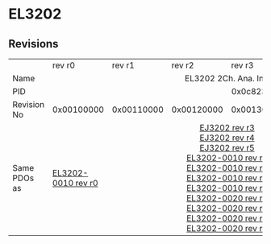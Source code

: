 # EL3202

## Revisions
<table>
<tr>
<td></td>
<td>rev r0</td>
<td>rev r1</td>
<td>rev r2</td>
<td>rev r3</td>
<td>rev r4</td>
<td>rev r5</td>
<td>rev r6</td>
</tr>
<tr>
<td>Name</td>
<td colspan=7 align="center">EL3202 2Ch. Ana. Input PT100 (RTD)</td>
</tr>
<tr>
<td>PID</td>
<td colspan=7 align="center">0x0c823052</td>
</tr>
<tr>
<td>Revision No</td>
<td>0x00100000</td>
<td>0x00110000</td>
<td>0x00120000</td>
<td>0x00130000</td>
<td>0x00140000</td>
<td>0x00150000</td>
<td>0x00160000</td>
</tr>
<tr>
<td>Same PDOs as</td>
<td><a href="EL3202-0010.md">EL3202-0010 rev r0</a></td>
<td colspan=4 align="center"><a href="EJ3202.md">EJ3202 rev r3</a><br/><a href="EJ3202.md">EJ3202 rev r4</a><br/><a href="EJ3202.md">EJ3202 rev r5</a><br/><a href="EL3202-0010.md">EL3202-0010 rev r1</a><br/><a href="EL3202-0010.md">EL3202-0010 rev r2</a><br/><a href="EL3202-0010.md">EL3202-0010 rev r3</a><br/><a href="EL3202-0010.md">EL3202-0010 rev r4</a><br/><a href="EL3202-0020.md">EL3202-0020 rev r1</a><br/><a href="EL3202-0020.md">EL3202-0020 rev r2</a><br/><a href="EL3202-0020.md">EL3202-0020 rev r3</a><br/><a href="EL3202-0020.md">EL3202-0020 rev r4</a></td>
<td colspan=2 align="center"><a href="EL3202-0010.md">EL3202-0010 rev r5</a><br/><a href="EL3202-0010.md">EL3202-0010 rev r6</a><br/><a href="EL3202-0020.md">EL3202-0020 rev r5</a><br/><a href="EL3202-0020.md">EL3202-0020 rev r6</a><br/><a href="EL3202-0030.md">EL3202-0030 rev r6</a></td>
</tr>
</table>
